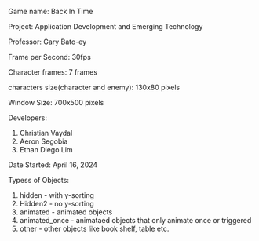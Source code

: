 Game name: Back In Time

Project: Application Development and Emerging Technology

Professor: Gary Bato-ey

Frame per Second: 30fps

Character frames: 7 frames

characters size(character and enemy): 130x80 pixels

Window Size: 700x500 pixels

Developers:
  1. Christian Vaydal
  2. Aeron Segobia
  3. Ethan Diego Lim

Date Started: April 16, 2024

Typess of Objects:
  1. hidden - with y-sorting
  2. Hidden2 - no y-sorting
  3. animated - animated objects
  4. animated_once - animataed objects that only animate once or triggered
  5. other - other objects like book shelf, table etc.
